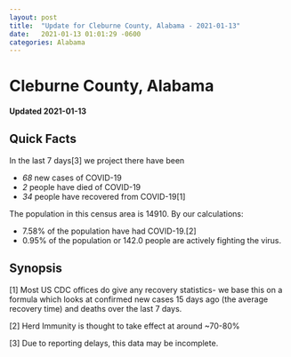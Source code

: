 ```yaml
---
layout: post
title:  "Update for Cleburne County, Alabama - 2021-01-13"
date:   2021-01-13 01:01:29 -0600
categories: Alabama
---
```


# Cleburne County, Alabama
#### Updated 2021-01-13

## Quick Facts

In the last 7 days[3] we project there have been
- *68* new cases of COVID-19
- *2* people have died of COVID-19
- *34* people have recovered from COVID-19[1]

The population in this census area is 14910. By our calculations:
- 7.58% of the population have had COVID-19.[2]
- 0.95% of the population or 142.0 people are actively fighting the virus.

## Synopsis




[1] Most US CDC offices do give any recovery statistics- we base this on a formula which looks at confirmed new cases
15 days ago (the average recovery time) and deaths over the last 7 days.

[2] Herd Immunity is thought to take effect at around ~70-80%

[3] Due to reporting delays, this data may be incomplete.
 
    